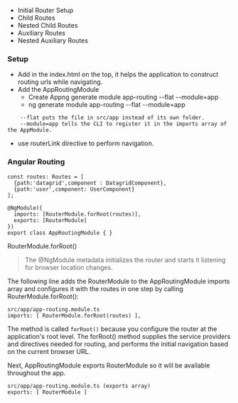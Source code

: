 - Initial Router Setup
- Child Routes
- Nested Child Routes
- Auxiliary Routes
- Nested Auxiliary Routes


### Setup

 - Add <base href="/"> in the index.html on the top, it helps the application to construct routing urls while navigating.
 - Add the AppRoutingModule
   * Create Appng generate module app-routing --flat --module=app
   * ng generate module app-routing --flat --module=app
```
    --flat puts the file in src/app instead of its own folder.
    --module=app tells the CLI to register it in the imports array of the AppModule.
```
 - use routerLink directive to perform navigation.


### Angular Routing

```
const routes: Routes = [
  {path:'datagrid',component : DatagridComponent},
  {path:'user',component: UserComponent}
];

@NgModule({
  imports: [RouterModule.forRoot(routes)],
  exports: [RouterModule]
})
export class AppRoutingModule { }

```
RouterModule.forRoot()

> The @NgModule metadata initializes the router and starts it listening for browser location changes.

The following line adds the RouterModule to the AppRoutingModule imports array and configures it with the routes in one step by calling RouterModule.forRoot():

```
src/app/app-routing.module.ts
imports: [ RouterModule.forRoot(routes) ],
```

The method is called `forRoot()` because you configure the router at the application's root level. The forRoot() method supplies the service providers and directives needed for routing, and performs the initial navigation based on the current browser URL.

Next, AppRoutingModule exports RouterModule so it will be available throughout the app.

```
src/app/app-routing.module.ts (exports array)
exports: [ RouterModule ]
```
